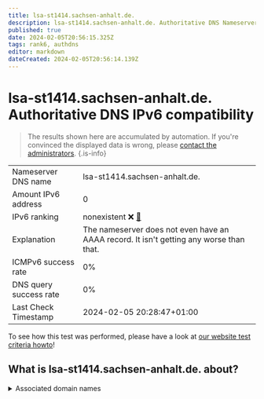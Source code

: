 ```yaml
---
title: lsa-st1414.sachsen-anhalt.de.
description: lsa-st1414.sachsen-anhalt.de. Authoritative DNS Nameserver IPv6 compatibility
published: true
date: 2024-02-05T20:56:15.325Z
tags: rank6, authdns
editor: markdown
dateCreated: 2024-02-05T20:56:14.139Z
---
```


# lsa-st1414.sachsen-anhalt.de. Authoritative DNS IPv6 compatibility

> The results shown here are accumulated by automation. If you're convinced the displayed data is wrong, please [contact the administrators](/howto/chat). 
{.is-info}




|   |   |
| - | - |
| Nameserver DNS name | lsa-st1414.sachsen-anhalt.de.
| Amount IPv6 address | 0
| IPv6 ranking | nonexistent :x: [🔗](/howto/ranking) |
| Explanation | The nameserver does not even have an AAAA record. It isn't getting any worse than that. |
| ICMPv6 success rate | 0%|
| DNS query success rate | 0% |
| Last Check Timestamp | 2024-02-05 20:28:47+01:00 |

To see how this test was performed, please have a look at [our website test criteria howto](/howto/testcriteria/authdns)!


## What is lsa-st1414.sachsen-anhalt.de. about?






<details>
<summary>Associated domain names</summary>

www.sachsen-anhalt.de

</details>
